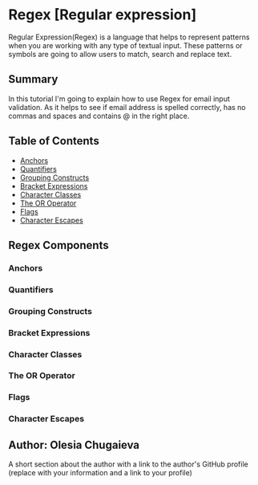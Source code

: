 # Regex [Regular expression]
Regular Expression(Regex) is a language that helps to represent patterns when you are working with any type of textual input.
These patterns or symbols are going to allow users to match, search and replace text.
 
## Summary
In this tutorial I'm going to explain how to use Regex for email input validation. As it helps to see if email address is spelled correctly, has no commas and spaces and contains @ in the right place.




## Table of Contents

- [Anchors](#anchors)
- [Quantifiers](#quantifiers)
- [Grouping Constructs](#grouping-constructs)
- [Bracket Expressions](#bracket-expressions)
- [Character Classes](#character-classes)
- [The OR Operator](#the-or-operator)
- [Flags](#flags)
- [Character Escapes](#character-escapes)

## Regex Components


### Anchors

### Quantifiers

### Grouping Constructs

### Bracket Expressions

### Character Classes


### The OR Operator

### Flags

### Character Escapes

## Author: Olesia Chugaieva

A short section about the author with a link to the author's GitHub profile (replace with your information and a link to your profile)
